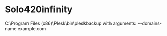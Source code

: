 # Solo420infinity
C:\Program Files (x86)\Plesk\bin\pleskbackup with arguments: --domains-name example.com
